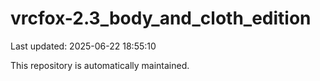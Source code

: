 # vrcfox-2.3_body_and_cloth_edition

Last updated: 2025-06-22 18:55:10

This repository is automatically maintained.
